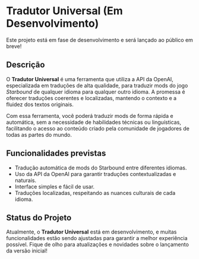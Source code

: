 # Tradutor Universal (Em Desenvolvimento)

Este projeto está em fase de desenvolvimento e será lançado ao público em breve!

## Descrição
O **Tradutor Universal** é uma ferramenta que utiliza a API da OpenAI, especializada em traduções de alta qualidade, para traduzir mods do jogo *Starbound* de qualquer idioma para qualquer outro idioma. A promessa é oferecer traduções coerentes e localizadas, mantendo o contexto e a fluidez dos textos originais.

Com essa ferramenta, você poderá traduzir mods de forma rápida e automática, sem a necessidade de habilidades técnicas ou linguísticas, facilitando o acesso ao conteúdo criado pela comunidade de jogadores de todas as partes do mundo.

## Funcionalidades previstas
- Tradução automática de mods do Starbound entre diferentes idiomas.
- Uso da API da OpenAI para garantir traduções contextualizadas e naturais.
- Interface simples e fácil de usar.
- Traduções localizadas, respeitando as nuances culturais de cada idioma.

## Status do Projeto
Atualmente, o **Tradutor Universal** está em desenvolvimento, e muitas funcionalidades estão sendo ajustadas para garantir a melhor experiência possível. Fique de olho para atualizações e novidades sobre o lançamento da versão inicial!
